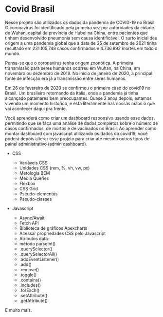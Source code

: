 # Covid Brasil



Nesse projeto são utilizados os dados da pandemia de COVID-19 no Brasil. O coronavírus foi identificado pela primeira vez por autoridades da cidade de Wuhan, capital da província de Hubei na China, entre pacientes que tinham desenvolvido pneumonia sem causa identificável. O surto inicial deu origem a uma pandemia global que à data de 25 de setembro de 2021 tinha resultado em 231.105.748 casos confirmados e 4.736.892 mortes em todo o mundo.

Pensa-se que o coronavírus tenha origem zoonótica. A primeira transmissão para seres humanos ocorreu em Wuhan, na China, em novembro ou dezembro de 2019. No início de janeiro de 2020, a principal fonte de infecção era já a transmissão entre seres humanos.

Em 26 de fevereiro de 2020 se confirmou o primeiro caso do covid19 no Brasil. Um brasileiro retornando da Itália, onde a pandemia já tinha alcançado patamares bem preocupantes. Quase 2 anos depois, estamos vivendo um momento histórico, e está literalmente nas nossas mãos o que vai acontecer daqui pra frente.

Você aprenderá como criar um dashboard responsivo usando esse dados, permitindo que se faça uma análise de dados completos sobre o número de casos confirmados, de mortos e de vacinados no Brasil. Ao aprender como montar dashboard com javascript utilizando os dados da covid19, você poderá depois alterar esse projeto para criar até mesmo outros tipos de painel administrativo (admin dashboard).

- CSS
  - Variáveis CSS
  - Unidades CSS (rem, %, vh, vw, px)
  - Metologia BEM
  - Media Queries
  - Flexbox
  - CSS Grid
  - Pseudo-elementos
  - Pseudo-classes

- Javascript
  - Async/Await
  - Fetch API
  - Biblioteca de gráficos Apexcharts
  - Acessar propriedades CSS pelo Javascript
  - Atributos data-
  - método parseInt()
  - .querySelector()
  - .querySelectorAll()
  - .addEventListener()
  - .add()
  - .remove()
  - .toggle()
  - .contains()
  - .includes()
  - .forEach()
  - .setAttribute()
  - .getAttribute()

E muito mais.

